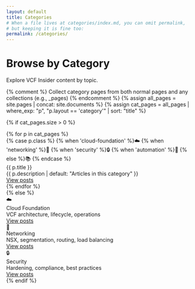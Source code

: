 ```yaml
---
layout: default
title: Categories
# When a file lives at categories/index.md, you can omit permalink,
# but keeping it is fine too:
permalink: /categories/
---
```


<div class="container categories-wrapper">
  <h1 class="section-title">Browse by Category</h1>
  <p class="section-subtitle">Explore VCF Insider content by topic.</p>

  {% comment %}
    Collect category pages from both normal pages and any collections (e.g., _pages)
  {% endcomment %}
  {% assign all_pages = site.pages | concat: site.documents %}
  {% assign cat_pages = all_pages | where_exp: "p", "p.layout == 'category'" | sort: "title" %}

  {% if cat_pages.size > 0 %}
    <div class="categories-grid">
      {% for p in cat_pages %}
        <div class="category-card {{ p.class | default: 'generic' }}">
          <div class="category-icon icon-{{ p.class | default: 'generic' }}">
            {% case p.class %}
              {% when 'cloud-foundation' %}☁️
              {% when 'networking' %}🛜
              {% when 'security' %}🔒
              {% when 'automation' %}🤖
              {% else %}📚
            {% endcase %}
          </div>
          <div class="category-title">{{ p.title }}</div>
          <div class="category-meta">{{ p.description | default: "Articles in this category" }}</div>
          <a class="category-btn" href="{{ p.permalink | relative_url }}">View posts</a>
        </div>
      {% endfor %}
    </div>
  {% else %}
    <div class="categories-grid">
      <div class="category-card {{ p.class | default: 'generic' }}">
        <div class="category-icon icon-cloud-foundation">☁️</div>
        <div class="category-title">Cloud Foundation</div>
        <div class="category-meta">VCF architecture, lifecycle, operations</div>
        <a class="category-btn" href="{{ '/categories/cloud-foundation/' | relative_url }}">View posts</a>
      </div>
      <div class="category-card {{ p.class | default: 'generic' }}">
        <div class="category-icon icon-networking">🛜</div>
        <div class="category-title">Networking</div>
        <div class="category-meta">NSX, segmentation, routing, load balancing</div>
        <a class="category-btn" href="{{ '/categories/networking/' | relative_url }}">View posts</a>
      </div>
      <div class="category-card {{ p.class | default: 'generic' }}">
        <div class="category-icon icon-security">🔒</div>
        <div class="category-title">Security</div>
        <div class="category-meta">Hardening, compliance, best practices</div>
        <a class="category-btn" href="{{ '/categories/security/' | relative_url }}">View posts</a>
      </div>
    </div>
  {% endif %}
</div>
